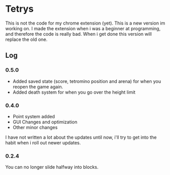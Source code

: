 # Tetrys

This is not the code for my chrome extension (yet). This is a new version im working on. I made the extension when i was a beginner at programming, and therefore the code is really bad. When i get done this version will replace the old one.

## Log

### 0.5.0
- Added saved state (score, tetromino position and arena) for when you reopen the game again.
- Added death system for when you go over the height limit

### 0.4.0
- Point system added
- GUI Changes and optimization
- Other minor changes


I have not written a lot about the updates until now, i'll try to get into the habit when i roll out newer updates.

### 0.2.4
You can no longer slide halfway into blocks.